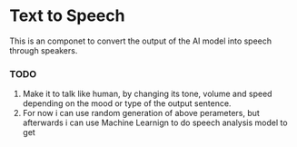 # Text to Speech
This is an componet to convert the output of the AI model into speech through speakers.



### TODO 
1. Make it to talk like human, by changing its tone, volume and speed depending on the mood or type of the output sentence.
2. For now i can use random generation of above perameters, but afterwards i can use Machine Learnign to do speech analysis model to get 